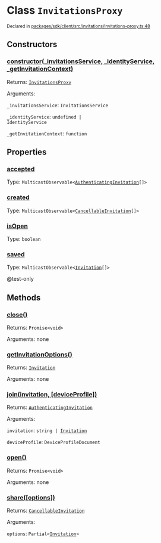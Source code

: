# Class `InvitationsProxy`
<sub>Declared in [packages/sdk/client/src/invitations/invitations-proxy.ts:48](https://github.com/dxos/dxos/blob/29a91026f/packages/sdk/client/src/invitations/invitations-proxy.ts#L48)</sub>




## Constructors
### [constructor(_invitationsService, _identityService, _getInvitationContext)](https://github.com/dxos/dxos/blob/29a91026f/packages/sdk/client/src/invitations/invitations-proxy.ts#L62)




Returns: <code>[InvitationsProxy](/api/@dxos/client/classes/InvitationsProxy)</code>

Arguments: 

`_invitationsService`: <code>InvitationsService</code>

`_identityService`: <code>undefined | IdentityService</code>

`_getInvitationContext`: <code>function</code>



## Properties
### [accepted](https://github.com/dxos/dxos/blob/29a91026f/packages/sdk/client/src/invitations/invitations-proxy.ts#L72)
Type: <code>MulticastObservable&lt;[AuthenticatingInvitation](/api/@dxos/client/classes/AuthenticatingInvitationObservable)[]&gt;</code>



### [created](https://github.com/dxos/dxos/blob/29a91026f/packages/sdk/client/src/invitations/invitations-proxy.ts#L68)
Type: <code>MulticastObservable&lt;[CancellableInvitation](/api/@dxos/client/classes/CancellableInvitationObservable)[]&gt;</code>



### [isOpen](https://github.com/dxos/dxos/blob/29a91026f/packages/sdk/client/src/invitations/invitations-proxy.ts#L83)
Type: <code>boolean</code>



### [saved](https://github.com/dxos/dxos/blob/29a91026f/packages/sdk/client/src/invitations/invitations-proxy.ts#L79)
Type: <code>MulticastObservable&lt;[Invitation](/api/@dxos/client/interfaces/Invitation)[]&gt;</code>

@test-only


## Methods
### [close()](https://github.com/dxos/dxos/blob/29a91026f/packages/sdk/client/src/invitations/invitations-proxy.ts#L155)




Returns: <code>Promise&lt;void&gt;</code>

Arguments: none




### [getInvitationOptions()](https://github.com/dxos/dxos/blob/29a91026f/packages/sdk/client/src/invitations/invitations-proxy.ts#L167)




Returns: <code>[Invitation](/api/@dxos/client/interfaces/Invitation)</code>

Arguments: none




### [join(invitation, \[deviceProfile\])](https://github.com/dxos/dxos/blob/29a91026f/packages/sdk/client/src/invitations/invitations-proxy.ts#L202)




Returns: <code>[AuthenticatingInvitation](/api/@dxos/client/classes/AuthenticatingInvitationObservable)</code>

Arguments: 

`invitation`: <code>string | [Invitation](/api/@dxos/client/interfaces/Invitation)</code>

`deviceProfile`: <code>DeviceProfileDocument</code>


### [open()](https://github.com/dxos/dxos/blob/29a91026f/packages/sdk/client/src/invitations/invitations-proxy.ts#L87)




Returns: <code>Promise&lt;void&gt;</code>

Arguments: none




### [share(\[options\])](https://github.com/dxos/dxos/blob/29a91026f/packages/sdk/client/src/invitations/invitations-proxy.ts#L179)




Returns: <code>[CancellableInvitation](/api/@dxos/client/classes/CancellableInvitationObservable)</code>

Arguments: 

`options`: <code>Partial&lt;[Invitation](/api/@dxos/client/interfaces/Invitation)&gt;</code>


